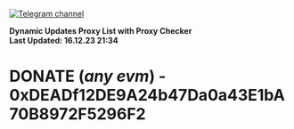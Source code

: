 [![Telegram channel](https://img.shields.io/endpoint?url=https://runkit.io/damiankrawczyk/telegram-badge/branches/master?url=https://t.me/n4z4v0d)](https://t.me/n4z4v0d) 

**Dynamic Updates Proxy List with Proxy Checker**  
**Last Updated: 16.12.23 21:34**

# DONATE (_any evm_) - 0xDEADf12DE9A24b47Da0a43E1bA70B8972F5296F2
